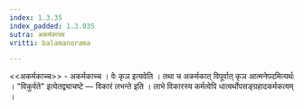```yaml
---
index: 1.3.35
index_padded: 1.3.035
sutra: अकर्मकाच्च
vritti: balamanorama

---
```

<<अकर्मकाच्च>> - अकर्मकाच्च । वेः कृञ इत्यवेति । तथा च अकर्मकात् विपूर्वात् कृञ आत्मनेपदमित्यर्थः । "विकुर्वते" इत्येतद्व्याचष्टे  —  विकारं लभन्ते इति । लाभे विकारस्य कर्मत्वेपि धात्वर्थोपसङ्ग्रहादकर्मकत्वम् । 